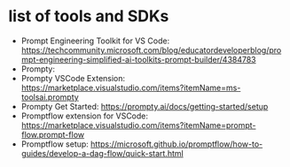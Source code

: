 # list of tools and SDKs

- Prompt Engineering Toolkit for VS Code: https://techcommunity.microsoft.com/blog/educatordeveloperblog/prompt-engineering-simplified-ai-toolkits-prompt-builder/4384783
- Prompty:
- Prompty VSCode Extension: https://marketplace.visualstudio.com/items?itemName=ms-toolsai.prompty
- Prompty Get Started: https://prompty.ai/docs/getting-started/setup
- Promptflow extension for VSCode: https://marketplace.visualstudio.com/items?itemName=prompt-flow.prompt-flow
- Promptflow setup: https://microsoft.github.io/promptflow/how-to-guides/develop-a-dag-flow/quick-start.html 

